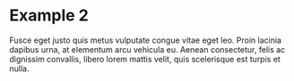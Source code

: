 # Example 2
Fusce eget justo quis metus vulputate congue vitae eget leo. Proin lacinia dapibus urna, at elementum arcu vehicula eu. Aenean consectetur, felis ac dignissim convallis, libero lorem mattis velit, quis scelerisque est turpis et nulla.

